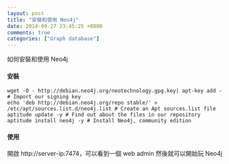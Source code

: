 ```yaml
---
layout: post
title: "安裝和使用 Neo4j"
date: 2014-09-27 23:45:25 +0800
comments: true
categories: ["Graph database"]
---
```


如何安裝和使用 Neo4j

<!-- more -->


#### 安裝

	wget -O - http://debian.neo4j.org/neotechnology.gpg.key| apt-key add - # Import our signing key
	echo 'deb http://debian.neo4j.org/repo stable/' > /etc/apt/sources.list.d/neo4j.list # Create an Apt sources.list file
	aptitude update -y # Find out about the files in our repository
	aptitude install neo4j -y # Install Neo4j, community edition


#### 使用

開啟 http://server-ip:7474，可以看到一個 web admin 然後就可以開始玩 Neo4j